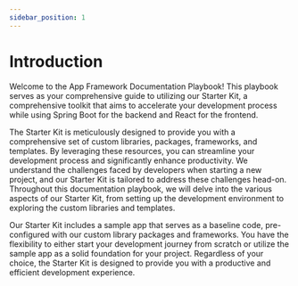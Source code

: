 ```yaml
---
sidebar_position: 1
---
```


# Introduction

Welcome to the App Framework Documentation Playbook! This playbook serves as your comprehensive guide to utilizing our Starter Kit, a comprehensive toolkit that aims to accelerate your development process while using Spring Boot for the backend and React for the frontend.

The Starter Kit is meticulously designed to provide you with a comprehensive set of custom libraries, packages, frameworks, and templates. By leveraging these resources, you can streamline your development process and significantly enhance productivity. We understand the challenges faced by developers when starting a new project, and our Starter Kit is tailored to address these challenges head-on. Throughout this documentation playbook, we will delve into the various aspects of our Starter Kit, from setting up the development environment to exploring the custom libraries and templates.

Our Starter Kit includes a sample app that serves as a baseline code, pre-configured with our custom library packages and frameworks. You have the flexibility to either start your development journey from scratch or utilize the sample app as a solid foundation for your project. Regardless of your choice, the Starter Kit is designed to provide you with a productive and efficient development experience.
